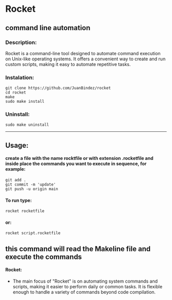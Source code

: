 # Rocket

## command line automation

### Description:

Rocket is a command-line tool designed to automate command execution on Unix-like operating systems. It offers a convenient way to create and run custom scripts, making it easy to automate repetitive tasks.

### Instalation:

    git clone https://github.com/JuanBindez/rocket
    cd rocket
    make
    sudo make install

### Uninstall:

    sudo make uninstall
----------

## Usage:

#### create a file with the name rocktfile or with extension .rocketfile and inside place the commands you want to execute in sequence, for example:

    git add .
    git commit -m 'update'
    git push -u origin main
    
#### To run type:

    rocket rocketfile

#### or:

    rocket script.rocketfile
    
this command will read the Makeline file and execute the commands
----------

#### Rocket:

- The main focus of "Rocket" is on automating system commands and scripts, making it easier to perform daily or common tasks. It is flexible enough to handle a variety of commands beyond code compilation.
